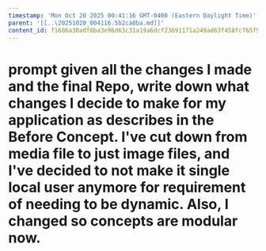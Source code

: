 ```yaml
---
timestamp: 'Mon Oct 20 2025 00:41:16 GMT-0400 (Eastern Daylight Time)'
parent: '[[..\20251020_004116.5b2ca0ba.md]]'
content_id: f1606a30adf8ba3e96d63c31a19a6dcf23691171a249ad63f458fc765f96a934
---
```


# prompt given all the changes I made and the final Repo, write down what changes I decide to make for my application as describes in the Before Concept. I've cut down from media file to just image files, and I've decided to not make it single local user anymore for requirement of needing to be dynamic. Also, I changed so concepts are modular now.
